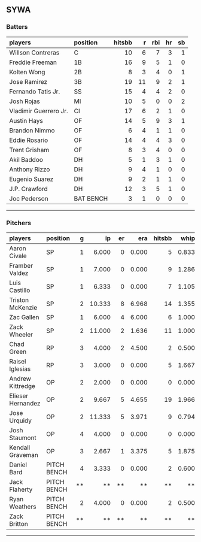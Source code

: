 ## SYWA

### Batters

 
|players               |position  | hitsbb|  r| rbi| hr| sb| 
|:---------------------|:---------|------:|--:|---:|--:|--:| 
|Willson Contreras     |C         |     10|  6|   7|  3|  1| 
|Freddie Freeman       |1B        |     16|  9|   5|  1|  0| 
|Kolten Wong           |2B        |      8|  3|   4|  0|  1| 
|Jose Ramirez          |3B        |     19| 11|   9|  2|  1| 
|Fernando Tatis Jr.    |SS        |     15|  4|   4|  2|  0| 
|Josh Rojas            |MI        |     10|  5|   0|  0|  2| 
|Vladimir Guerrero Jr. |CI        |     17|  6|   2|  1|  0| 
|Austin Hays           |OF        |     14|  5|   9|  3|  1| 
|Brandon Nimmo         |OF        |      6|  4|   1|  1|  0| 
|Eddie Rosario         |OF        |     14|  4|   4|  3|  0| 
|Trent Grisham         |OF        |      8|  3|   4|  0|  0| 
|Akil Baddoo           |DH        |      5|  1|   3|  1|  0| 
|Anthony Rizzo         |DH        |      9|  4|   1|  0|  0| 
|Eugenio Suarez        |DH        |      9|  2|   1|  1|  0| 
|J.P. Crawford         |DH        |     12|  3|   5|  1|  0| 
|Joc Pederson          |BAT BENCH |      3|  1|   0|  0|  0| 


* * *

### Pitchers

 
|players           |position    |  g|     ip| er|   era| hitsbb|  whip| so|  w| sv| 
|:-----------------|:-----------|--:|------:|--:|-----:|------:|-----:|--:|--:|--:| 
|Aaron Civale      |SP          |  1|  6.000|  0| 0.000|      5| 0.833|  4|  1|  0| 
|Framber Valdez    |SP          |  1|  7.000|  0| 0.000|      9| 1.286|  6|  1|  0| 
|Luis Castillo     |SP          |  1|  6.333|  0| 0.000|      7| 1.105| 10|  1|  0| 
|Triston McKenzie  |SP          |  2| 10.333|  8| 6.968|     14| 1.355| 11|  1|  0| 
|Zac Gallen        |SP          |  1|  6.000|  4| 6.000|      6| 1.000|  7|  0|  0| 
|Zack Wheeler      |SP          |  2| 11.000|  2| 1.636|     11| 1.000| 15|  1|  0| 
|Chad Green        |RP          |  3|  4.000|  2| 4.500|      2| 0.500|  3|  2|  0| 
|Raisel Iglesias   |RP          |  3|  3.000|  0| 0.000|      5| 1.667|  3|  0|  1| 
|Andrew Kittredge  |OP          |  2|  2.000|  0| 0.000|      0| 0.000|  1|  1|  1| 
|Elieser Hernandez |OP          |  2|  9.667|  5| 4.655|     19| 1.966| 10|  0|  0| 
|Jose Urquidy      |OP          |  2| 11.333|  5| 3.971|      9| 0.794|  9|  2|  0| 
|Josh Staumont     |OP          |  4|  4.000|  0| 0.000|      0| 0.000|  1|  0|  0| 
|Kendall Graveman  |OP          |  3|  2.667|  1| 3.375|      5| 1.875|  1|  0|  0| 
|Daniel Bard       |PITCH BENCH |  4|  3.333|  0| 0.000|      2| 0.600|  1|  0|  0| 
|Jack Flaherty     |PITCH BENCH | **|     **| **|    **|     **|    **| **| **| **| 
|Ryan Weathers     |PITCH BENCH |  2|  4.000|  0| 0.000|      2| 0.500|  3|  0|  0| 
|Zack Britton      |PITCH BENCH | **|     **| **|    **|     **|    **| **| **| **| 


* * *


